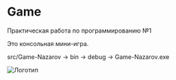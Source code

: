 # Game
 Практическая работа по программированию №1

Это консольная мини-игра.

src/Game-Nazarov -> bin -> debug -> Game-Nazarov.exe

![Логотип](https://octodex.github.com/images/orderedlistocat.png "Логотип GitHub")